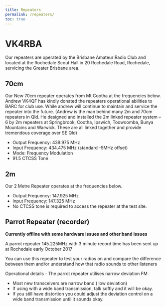 ```yaml
---
title: Repeaters
permalink: /repeaters/
toc: true
---
```


# VK4RBA

Our repeaters are operated by the Brisbane Amateur Radio Club and located at
the Rochedale Scout Hall in 20 Rochedale Road, Rochedale, servicing the Greater Brisbane area.


## 70cm

Our New 70cm repeater operates from Mt Cootha at the frequencies below. Andrew VK4QF has kindly donated the repeaters operational abilities to BARC for club use.  While andrew will continue to maintain and service the repeater into the future.  (Andrew is the man behind many 2m and 70cm repeaters in Qld.  He designed and installed the 2m linked repeater system – 6 by 2m repeaters at Springbrook, Cootha, Ipswich, Toowoomba, Bunya Mountains and Warwick.  These are all linked together and provide tremendous coverage over SE Qld)

* Output Frequency: 439.975 MHz
* Input Frequency: 434.475 MHz (standard -5MHz offset)
* Mode: Frequency Modulation
* 91.5 CTCSS Tone

## 2m

Our 2 Metre Repeater operates at the frequencies below.

* Output Frequency: 147.925 MHz
* Input Frequency: 147.325 MHz
* No CTCSS tone is required to access the repeater at the test site.

## Parrot Repeater (recorder)

**Currently offline with some hardware issues and other band issues**

A parrot repeater 145.225MHz with 3 minute record time has been sent up at Rochedale early October 2017

You can use this repeater to test your radios on and compare the difference between them and/or understand how that radio sounds to other listeners

Operational details - The parrot repeater utilises narrow deviation FM

* Most new transceivers are narrow band ( low deviation)
* If using with a wide band transmission, talk softly and it will be okay.
* If you still have distortion you could adjust the deviation control on a wide band transmission until it sounds okay.
